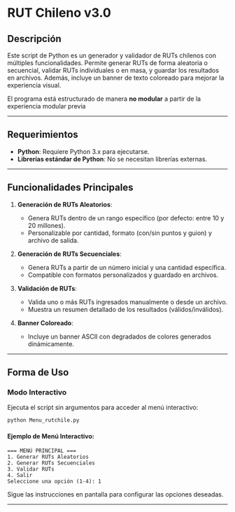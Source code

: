 # RUT Chileno v3.0

## Descripción

Este script de Python es un generador y validador de RUTs chilenos con múltiples funcionalidades. Permite generar RUTs de forma aleatoria o secuencial, validar RUTs individuales o en masa, y guardar los resultados en archivos. Además, incluye un banner de texto coloreado para mejorar la experiencia visual.

El programa está estructurado de manera **no modular** a partir de la experiencia modular previa

 
---

## Requerimientos

- **Python**: Requiere Python 3.x para ejecutarse.
- **Librerías estándar de Python**: No se necesitan librerías externas.

---

## Funcionalidades Principales

1. **Generación de RUTs Aleatorios**:
   - Genera RUTs dentro de un rango específico (por defecto: entre 10 y 20 millones).
   - Personalizable por cantidad, formato (con/sin puntos y guion) y archivo de salida.

2. **Generación de RUTs Secuenciales**:
   - Genera RUTs a partir de un número inicial y una cantidad específica.
   - Compatible con formatos personalizados y guardado en archivos.

3. **Validación de RUTs**:
   - Valida uno o más RUTs ingresados manualmente o desde un archivo.
   - Muestra un resumen detallado de los resultados (válidos/inválidos).

4. **Banner Coloreado**:
   - Incluye un banner ASCII con degradados de colores generados dinámicamente.

 

---

## Forma de Uso

### Modo Interactivo

Ejecuta el script sin argumentos para acceder al menú interactivo:

```bash
python Menu_rutchile.py
```

#### Ejemplo de Menú Interactivo:

```
=== MENÚ PRINCIPAL ===
1. Generar RUTs Aleatorios
2. Generar RUTs Secuenciales
3. Validar RUTs
4. Salir
Seleccione una opción (1-4): 1
```

Sigue las instrucciones en pantalla para configurar las opciones deseadas.

---

  